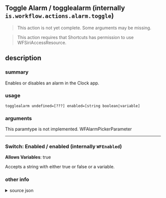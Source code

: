 
## Toggle Alarm / togglealarm (internally `is.workflow.actions.alarm.toggle`)

> This action is not yet complete. Some arguments may be missing.


> This action requires that Shortcuts has permission to use WFSiriAccessResource.


## description
### summary
Enables or disables an alarm in the Clock app.


### usage
`togglealarm undefined=[???] enabled=[string boolean|variable]`

### arguments
This paramtype is not implemented. WFAlarmPickerParameter

---

### Switch: Enabled / enabled (internally `WFEnabled`)
**Allows Variables**: true


Accepts a string with either true or false
or a variable.

### other info

<details><summary>source json</summary>
```json
{
	"ActionClass": "WFToggleAlarmAction",
	"ActionKeywords": [
		"alarm",
		"set",
		"clock",
		"timer",
		"turn",
		"on",
		"off"
	],
	"AppIdentifier": "com.apple.mobiletimer",
	"Category": "Calendar",
	"Description": {
		"DescriptionSummary": "Enables or disables an alarm in the Clock app."
	},
	"InputPassthrough": true,
	"Name": "Toggle Alarm",
	"Parameters": [
		{
			"Class": "WFAlarmPickerParameter",
			"Key": "WFAlarm",
			"Label": "Alarm"
		},
		{
			"Class": "WFSwitchParameter",
			"DefaultValue": false,
			"Key": "WFEnabled",
			"Label": "Enabled"
		}
	],
	"RequiredResources": [
		"WFSiriAccessResource"
	]
}
```
</details>
